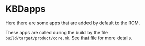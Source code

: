 # KBDapps
Here there are some apps that are added by default to the ROM.

These apps are called during the build by the file `build/target/product/core.mk`. See [that file](https://github.com/koboldo81/android_build/blob/cm-13.0/target/product/core.mk) for more details.
